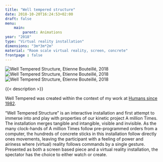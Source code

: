 ```yaml
---
title: "Well tempered structure"
date: 2018-10-20T16:24:53+02:00
draft: false
menu:
    main:   
        parent: Animations 
year: "2018"
type: "Virtual reality installation"
dimensions: "3m*3m*2m"
material: "Room scale virtual reality, screen, concrete"
frontpage : false 
---
```


![Well Tempered Structure, Etienne Bouteillé, 2018](/img/well_tempered_structure1.png)
![Well Tempered Structure, Etienne Bouteillé, 2018](/img/well_tempered_structure2.png)
![Well Tempered Structure, Etienne Bouteillé, 2018](/img/well_tempered_structure3.png)

{{< description >}}

Well Tempered was created within the context of my work at [Humans since 1982](http://humnssince1982.com).

“Well Tempered Structure” is an interactive installation and first attempt to immerse into and play with properties of our kinetic project A million Times.
The installation merges tangible and intangible, visible and invisible. As the many clock-hands of A million Times follow pre-programmed orders from a computer, the hundreds of concrete sticks in this installation follow directly ones movements, leaving the participant with a feeling of power and airiness where (virtual) reality follows commands by a single gesture. Presented as both a screen based piece and a virtual reality installation, the spectator has the choice to either watch or create.
